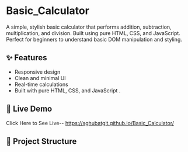 # Basic_Calculator
A simple, stylish basic calculator that performs addition, subtraction, multiplication, and division. Built using pure HTML, CSS, and JavaScript. Perfect for beginners to understand basic DOM manipulation and styling.

## ✨ Features

- Responsive design
- Clean and minimal UI
- Real-time calculations
- Built with pure HTML, CSS, and JavaScript .

## 🚀 Live Demo

Click Here to See Live--
https://sghubatgit.github.io/Basic_Calculator/


## 📂 Project Structure

